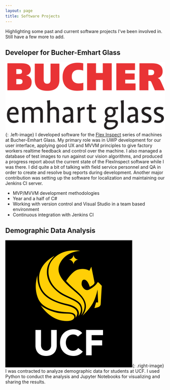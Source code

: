 ```yaml
---
layout: page
title: Software Projects
---
```


Highlighting some past and current software projects I've been involved in. Still have a few more to add.

## Developer for Bucher-Emhart Glass
![Bucher-Emhart Glass Logo](/assets/images/bucherEmhartGlass.png){: .left-image}
I developed software for the <a href="http://www.bucheremhartglass.com/products/container-inspection/in-line-inspection/flexinspect-bc-b-c">Flex Inspect</a> series of machines at Bucher-Emhart Glass. My primary role was in UWP development for our user interface, applying good UX and MVVM principles to give factory workers realtime feedback and control over the machine. I also managed a database of test images to run against our vision algorithms, and produced a progress report about the current state of the FlexInspect software while I was there. I did quite a bit of talking with field service personnel and QA in order to create and resolve bug reports during development. Another major contribution was setting up the software for localization and maintaining our Jenkins CI server.

- MVP/MVVM development methodologies
- Year and a half of C#
- Working with version control and Visual Studio in a team based environment
- Continuous integration with Jenkins CI

## Demographic Data Analysis
![UCF Logo](/assets/images/ucfLogo.png){: .right-image}
I was contracted to analyze demographic data for students at UCF. I used Python to conduct the analysis and Jupyter Notebooks for visualizing and sharing the results.  
